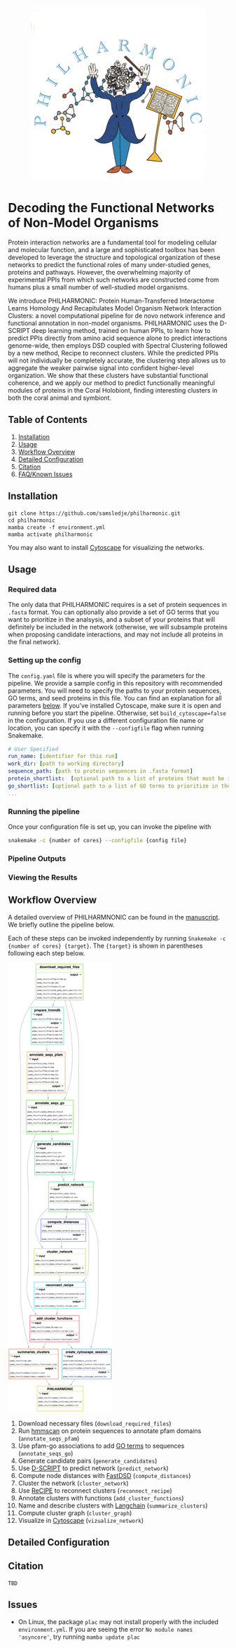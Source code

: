 <p align="center">
    <img src="philharmonic_logo.png" width="400"/>
</p>

# Decoding the Functional Networks of Non-Model Organisms

Protein interaction networks are a fundamental tool for modeling cellular and molecular function, and a large and  sophisticated toolbox has been developed to leverage the structure and topological organization of these networks to predict the functional roles of many under-studied genes, proteins and pathways. However, the overwhelming majority of experimental PPIs from which such networks are constructed come from  humans plus a small number of well-studied model organisms.

We introduce PHILHARMONIC: Protein Human-Transferred Interactome Learns Homology And Recapitulates Model Organism Network Interaction Clusters: a novel computational pipeline for de novo network inference and functional annotation in non-model organisms. PHILHARMONIC uses the D-SCRIPT deep learning method, trained on human PPIs, to learn how to predict PPIs directly from amino acid sequence alone to predict interactions genome-wide, then employs DSD coupled with Spectral Clustering  followed by a new method, Recipe to reconnect clusters. While the predicted PPIs will not individually be completely accurate, the clustering step allows us to aggregate the weaker pairwise signal into confident higher-level organization. We show that these clusters have substantial functional coherence, and we apply our method to predict functionally meaningful modules of proteins in the Coral Holobiont, finding interesting clusters in both the coral animal and symbiont.

## Table of Contents

1. [Installation](#installation)
2. [Usage](#usage)
3. [Workflow Overview](#workflow-overview)
4. [Detailed Configuration](#detailed-configuration)
5. [Citation](#citation)
6. [FAQ/Known Issues](#issues)

## Installation

```
git clone https://github.com/samsledje/philharmonic.git
cd philharmonic
mamba create -f environment.yml
mamba activate philharmonic
```

You may also want to install [Cytoscape](https://cytoscape.org/) for visualizing the networks.

## Usage

### Required data

The only data that PHILHARMONIC requires is a set of protein sequences in `.fasta` format. You can optionally also provide
a set of GO terms that you want to prioritize in the analsysis, and a subset of your proteins that will definitely be included
in the network (otherwise, we will subsample proteins when proposing candidate interactions, and may not include all proteins in the final network).

### Setting up the config

The `config.yaml` file is where you will specify the parameters for the pipeline. We provide a sample config in this repository
with recommended parameters. You will need to specify the paths to your protein sequences, GO terms, and seed proteins in this file. You can find an explanation for all parameters [below](#detailed-configuration). If you've installed Cytoscape, make sure it is open and running before you start the pipeline. Otherwise, set `build_cytoscape=false` in the configuration. If you use a different configuration file name or location, you can specify it with the `--configfile` flag when running Snakemake.

```yaml
# User Specified
run_name: [identifier for this run]
work_dir: [path to working directory]
sequence_path: [path to protein sequences in .fasta format]
protein_shortlist:  [optional path to a list of proteins that must be included in the network]
go_shortlist: [optional path to a list of GO terms to prioritize in the analysis]
...
```

### Running the pipeline

Once your configuration file is set up, you can invoke the pipeline with

```bash
snakemake -c {number of cores} --configfile {config file}
```

### Pipeline Outputs

### Viewing the Results

## Workflow Overview

A detailed overview of PHILHARMNONIC can be found in the [manuscript](#citation). We briefly outline the pipeline below.

Each of these steps can be invoked independently by running `Snakemake -c {number of cores} {target}`. The `{target}` is shown in parentheses following each step below.

![snakemake filegraph](filegraph.png)

1. Download necessary files (`download_required_files`)
2. Run [hmmscan](http://hmmer.org/) on protein sequences to annotate pfam domains (`annotate_seqs_pfam`)
3. Use pfam-go associations to add [GO terms](https://geneontology.org/) to sequences (`annotate_seqs_go`)
4. Generate candidate pairs (`generate_candidates`)
5. Use [D-SCRIPT](https://dscript.csail.mit.edu/) to predict network (`predict_network`)
6. Compute node distances with [FastDSD](https://github.com/samsledje/fastDSD) (`compute_distances`)
7. Cluster the network (`cluster_network`)
8. Use [ReCIPE]() to reconnect clusters (`reconnect_recipe`)
9. Annotate clusters with functions (`add_cluster_functions`)
10. Name and describe clusters with [Langchain](https://www.langchain.com/) (`summarize_clusters`)
11. Compute cluster graph (`cluster_graph`)
12. Visualize in [Cytoscape](https://cytoscape.org/) (`vizualize_network`)

## Detailed Configuration

## Citation

```
TBD
```

## Issues

- On Linux, the package `plac` may not install properly with the included `environment.yml`. If you are seeing the error `No module names 'asyncore'`, try running `mamba update plac`
